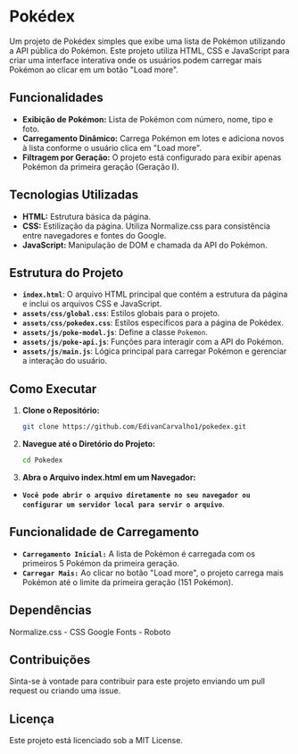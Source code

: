 # Pokédex

Um projeto de Pokédex simples que exibe uma lista de Pokémon utilizando a API pública do Pokémon. Este projeto utiliza HTML, CSS e JavaScript para criar uma interface interativa onde os usuários podem carregar mais Pokémon ao clicar em um botão "Load more".

## Funcionalidades

- **Exibição de Pokémon:** Lista de Pokémon com número, nome, tipo e foto.
- **Carregamento Dinâmico:** Carrega Pokémon em lotes e adiciona novos à lista conforme o usuário clica em "Load more".
- **Filtragem por Geração:** O projeto está configurado para exibir apenas Pokémon da primeira geração (Geração I).

## Tecnologias Utilizadas

- **HTML:** Estrutura básica da página.
- **CSS:** Estilização da página. Utiliza Normalize.css para consistência entre navegadores e fontes do Google.
- **JavaScript:** Manipulação de DOM e chamada da API do Pokémon.

## Estrutura do Projeto

- **`index.html`**: O arquivo HTML principal que contém a estrutura da página e inclui os arquivos CSS e JavaScript.
- **`assets/css/global.css`**: Estilos globais para o projeto.
- **`assets/css/pokedex.css`**: Estilos específicos para a página de Pokédex.
- **`assets/js/poke-model.js`**: Define a classe `Pokemon`.
- **`assets/js/poke-api.js`**: Funções para interagir com a API do Pokémon.
- **`assets/js/main.js`**: Lógica principal para carregar Pokémon e gerenciar a interação do usuário.

## Como Executar

1. **Clone o Repositório:**
   ```bash
   git clone https://github.com/EdivanCarvalho1/pokedex.git

2. **Navegue até o Diretório do Projeto:**
    ```bash
    cd Pokedex

3. **Abra o Arquivo index.html em um Navegador:**
- **`Você pode abrir o arquivo diretamente no seu navegador ou configurar um servidor local para servir o arquivo`**.

## Funcionalidade de Carregamento

- **`Carregamento Inicial:`** A lista de Pokémon é carregada com os primeiros 5 Pokémon da primeira geração.
- **`Carregar Mais:`** Ao clicar no botão "Load more", o projeto carrega mais Pokémon até o limite da primeira geração (151 Pokémon).

## Dependências

Normalize.css - CSS
Google Fonts - Roboto

## Contribuições

Sinta-se à vontade para contribuir para este projeto enviando um pull request ou criando uma issue.

## Licença

Este projeto está licenciado sob a MIT License.

